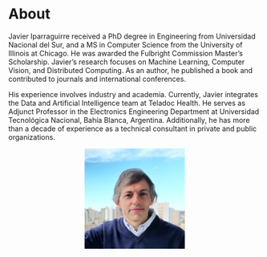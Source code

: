 # About

Javier Iparraguirre received a PhD degree in Engineering from Universidad Nacional del Sur, and a MS in Computer Science from the University of Illinois at Chicago. He was awarded the Fulbright Commission Master’s Scholarship. Javier’s research focuses on Machine Learning, Computer Vision, and Distributed Computing. As an author, he published a book and contributed to journals and international conferences.

His experience involves industry and academia. Currently, Javier integrates the Data and Artificial Intelligence team at Teladoc Health. He serves as Adjunct Professor in the Electronics Engineering Department at Universidad Tecnológica Nacional, Bahía Blanca, Argentina. Additionally, he has more than a decade of experience as a technical consultant in private and public organizations.


<p style="text-align:center"> <img src="images/javier-iparraguirre.jpg" width="200" > </p>

